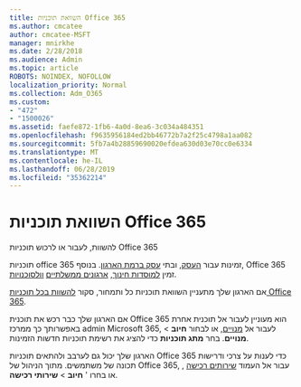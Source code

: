 ```yaml
---
title: השוואת תוכניות Office 365
ms.author: cmcatee
author: cmcatee-MSFT
manager: mnirkhe
ms.date: 2/28/2018
ms.audience: Admin
ms.topic: article
ROBOTS: NOINDEX, NOFOLLOW
localization_priority: Normal
ms.collection: Adm_O365
ms.custom:
- "472"
- "1500026"
ms.assetid: faefe872-1fb6-4a0d-8ea6-3c034a484351
ms.openlocfilehash: f9635956184ed2bb46772b7a2f25c4798a1aa082
ms.sourcegitcommit: 5fb7a4b28859690020efdea630d03e70cc0e6334
ms.translationtype: MT
ms.contentlocale: he-IL
ms.lasthandoff: 06/28/2019
ms.locfileid: "35362214"
---
```

# <a name="compare-office-365-plans"></a>השוואת תוכניות Office 365

להשוות, לעבור או לרכוש תוכניות Office 365
  
תוכניות office 365 זמינות עבור [העסק](https://products.office.com/compare-all-microsoft-office-products?tab=2), ובתי [עסק ברמת הארגון](https://products.office.com/business/compare-more-office-365-for-business-plans). בנוסף, Office 365 זמין [למוסדות חינוך](https://products.office.com/academic/compare-office-365-education-plans), [ארגונים ממשלתיים](https://products.office.com/government/compare-office-365-government-plans) [וולסוכנויות](https://products.office.com/nonprofit/office-365-nonprofit-plans-and-pricing?tab=1).
  
אם הארגון שלך מתעניין השוואת תוכניות כל ותמחור, סקור [להשוות בכל תוכניות Office 365](https://products.office.com/business/compare-more-office-365-for-business-plans).
  
אם הארגון שלך כבר רכש את תוכנית Office 365 הוא מעוניין לעבור אל תוכנית אחרת באפשרותך כך ממרכז admin Microsoft 365, לעבור אל [מנויים](https://go.microsoft.com/fwlink/p/?linkid=842054), או לבחור **חיוב** \> **מנויים**. בחר **מתג תוכניות** כדי להציג את רשימת תוכניות חדשות הזמינות.
  
הארגון שלך יכול גם לערבב ולהתאים תוכניות Office 365 כדי לענות על צרכי ודרישות תכונה של משתמשים. מתוך הניהול של Office 365, עבור אל העמוד [שירותים רכישה](https://go.microsoft.com/fwlink/p/?linkid=868433) , או בחרו ' **חיוב** \> **שירותי רכישה**.
  